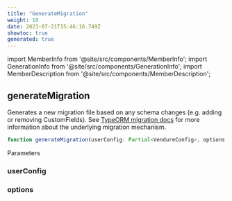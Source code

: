 ```yaml
---
title: "GenerateMigration"
weight: 10
date: 2023-07-21T15:46:16.749Z
showtoc: true
generated: true
---
```

<!-- This file was generated from the Vendure source. Do not modify. Instead, re-run the "docs:build" script -->
import MemberInfo from '@site/src/components/MemberInfo';
import GenerationInfo from '@site/src/components/GenerationInfo';
import MemberDescription from '@site/src/components/MemberDescription';


## generateMigration

<GenerationInfo sourceFile="packages/core/src/migrate.ts" sourceLine="107" packageName="@vendure/core" />

Generates a new migration file based on any schema changes (e.g. adding or removing CustomFields).
See [TypeORM migration docs](https://typeorm.io/#/migrations) for more information about the
underlying migration mechanism.

```ts title="Signature"
function generateMigration(userConfig: Partial<VendureConfig>, options: MigrationOptions): void
```
Parameters

### userConfig

<MemberInfo kind="parameter" type="Partial&#60;<a href='/reference/typescript-api/configuration/vendure-config#vendureconfig'>VendureConfig</a>&#62;" />

### options

<MemberInfo kind="parameter" type="<a href='/reference/typescript-api/migration/migration-options#migrationoptions'>MigrationOptions</a>" />

